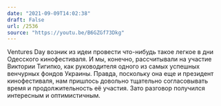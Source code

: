 ```yaml
---
date: "2021-09-09T14:02:38"
draft: False
url: /2536
source: "https://youtu.be/B6GZGf73Dkg"
---
```


Ventures Day возник из идеи провести что-нибудь такое легкое в дни Одесского кинофестиваля. И мы, конечно, рассчитывали на участие Виктории Тигипко, как руководителя одного из самых успешных венчурных фондов Украины. Правда, поскольку она еще и президент кинофестиваля, нам пришлось довольно тщательно согласовывать время и продолжительность её участия. Зато разговор получился интересным и оптимистичным.
